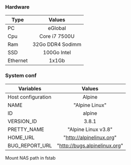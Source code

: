 ### Hardware
  
| Type | Values |
|----------|:---------:|
| PC | eGlobal |
| Cpu | Core i7 7500U |
| Ram | 32Go DDR4 Sodimm |
| SSD | 100Go Intel |
| Ethernet | 1x1Gb |
  
### System conf

| Variables | Values |
|----------|:---------:|
| Host configuration | Alpine |
| NAME | "Alpine Linux" |
| ID | alpine |
| VERSION_ID | 3.8.1 |
| PRETTY_NAME | "Alpine Linux v3.8" |
| HOME_URL | "http://alpinelinux.org" |
| BUG_REPORT_URL | "http://bugs.alpinelinux.org" |
  
Mount NAS path in fstab